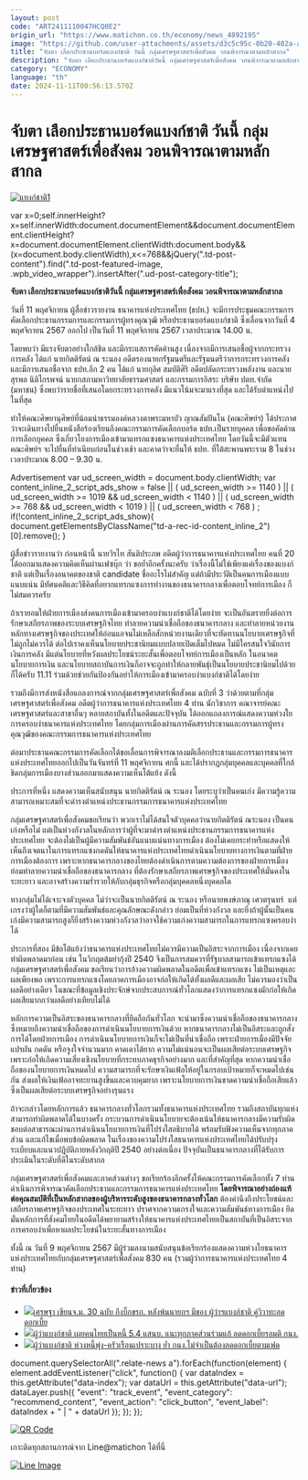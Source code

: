 ```yaml
---
layout: post
code: "ART2411110047HCQ0E2"
origin_url: "https://www.matichon.co.th/economy/news_4892195"
image: "https://github.com/user-attachments/assets/d3c5c95c-0b20-402a-a0d7-a579c18686d0"
title: "จับตา เลือกประธานบอร์ดแบงก์ชาติ วันนี้ กลุ่มเศรษฐศาสตร์เพื่อสังคม วอนพิจารณาตามหลักสากล"
description: "จับตา เลือกประธานบอร์ดแบงก์ชาติวันนี้ กลุ่มเศรษฐศาสตร์เพื่อสังคม วอนพิจารณาตามหลักสากล "
category: "ECONOMY"
language: "th"
date: 2024-11-11T00:56:13.570Z
---
```


# จับตา เลือกประธานบอร์ดแบงก์ชาติ วันนี้ กลุ่มเศรษฐศาสตร์เพื่อสังคม วอนพิจารณาตามหลักสากล

[![](https://www.matichon.co.th/wp-content/uploads/2024/11/แบงก์ชาติ1.jpg "แบงก์ชาติ1")](https://www.matichon.co.th/wp-content/uploads/2024/11/แบงก์ชาติ1.jpg)

var x=0;self.innerHeight?x=self.innerWidth:document.documentElement&&document.documentElement.clientHeight?x=document.documentElement.clientWidth:document.body&&(x=document.body.clientWidth),x<=768&&jQuery(".td-post-content").find(".td-post-featured-image, .wpb\_video\_wrapper").insertAfter(".ud-post-category-title");

**จับตา เลือกประธานบอร์ดแบงก์ชาติวันนี้ กลุ่มเศรษฐศาสตร์เพื่อสังคม วอนพิจารณาตามหลักสากล** 

วันที่ 11 พฤศจิกายน ผู้สื่อข่าวรายงาน ธนาคารแห่งประเทศไทย (ธปท.) จะมีการประชุมคณะกรรมการคัดเลือกประธานกรรมการและกรรมการผู้ทรงคุณวุฒิ หรือประธานบอร์ดแบงก์ชาติ ซึ่งเลื่อนจากวันที่ 4 พฤศจิกายน 2567 ออกไป เป็นวันที่ 11 พฤศจิกายน 2567 เวลาประมาณ 14.00 น.

โดยพบว่า มีแรงจับตาอย่างใกล้ชิด และมีกระแสการคัดค้านสูง เนื่องจากมีการเสนอชื่อผู้จากกระทรวงการคลัง ได้แก่ นายกิตติรัตน์ ณ ระนอง อดีตรองนายกรัฐมนตรีและรัฐมนตรีว่าการกระทรวงการคลัง และมีการเสนอชื่อจาก ธปท.อีก 2 คน ได้แก่ นายกุลิศ สมบัติศิริ อดีตปลัดกระทรวงพลังงาน และนายสุรพล นิติไกรพจน์ นายกสภามหาวิทยาลัยธรรมศาสตร์ และกรรมการอิสระ บริษัท ปตท.จำกัด (มหาชน) ซึ่งพบว่ารายชื่อที่เสนอโดยกระทรวงการคลัง มีแนวโน้มจะมาแรงที่สุด และได้รับตำแหน่งไปในที่สุด

ทำให้คณะศิษยานุศิษย์ที่น้อมนำธรรมองค์หลวงตาพระมหาบัว ญาณสัมปันโน (คณะศิษย์ฯ) ได้ประกาศว่าจะเดินทางไปยื่นหนังสือร้องเรียนถึงคณะกรรมการคัดเลือกบอร์ด ธปท.เป็นรายบุคคล เพื่อขอคัดค้านการเลือกบุคคล ซึ่งเกี่ยวโยงการเมืองเข้ามาแทรกแซงธนาคารแห่งประเทศไทย โดยวันนี้จะมีตัวแทนคณะศิษย์ฯ จะไปยื่นที่ทำเนียบก่อนในช่วงเช้า และคาดว่าจะยื่นให้ ธปท. ที่ใต้สะพานพระราม 8 ในช่วงเวลาประมาณ 8.00 – 9.30 น.

Advertisement var ud\_screen\_width = document.body.clientWidth; var content\_inline\_2\_script\_ads\_show = false || ( ud\_screen\_width >= 1140 ) || ( ud\_screen\_width >= 1019 && ud\_screen\_width < 1140 ) || ( ud\_screen\_width >= 768 && ud\_screen\_width < 1019 ) || ( ud\_screen\_width < 768 ) ; if(!content\_inline\_2\_script\_ads\_show){ document.getElementsByClassName("td-a-rec-id-content\_inline\_2")\[0\].remove(); }

ผู้สื่อข่าวรายงานว่า ก่อนหน้านี้ นายวิรไท สันติประภพ อดีตผู้ว่าการธนาคารแห่งประเทศไทย คนที่ 20 ได้ออกมาแสดงความคิดเห็นผ่านเฟซบุ๊ก ว่า ขอย้ำอีกครั้งนะครับ ว่าเรื่องนี้ไม่ใช่เพียงแค่เรื่องของแบงก์ชาติ แต่เป็นเรื่องอนาคตของชาติ candidate ชื่ออะไรไม่สำคัญ แต่ถ้ามีประวัติเป็นคนการเมืองแบบแนบแน่น มีทัศนคติและวิธีคิดที่อยากแทรกแซงการทำงานของธนาคารกลางเพื่อตอบโจทย์การเมือง ก็ไม่สมควรครับ

ถ้าเรายอมให้ฝ่ายการเมืองส่งคนการเมืองเข้ามาครอบงำแบงก์ชาติได้โดยง่าย จะเป็นอันตรายยิ่งต่อการรักษาเสถียรภาพของระบบเศรษฐกิจไทย ทำลายความน่าเชื่อถือของธนาคารกลาง และทำลายหน่วยงานหลักทางเศรษฐกิจของประเทศให้อ่อนแอจนไม่เหลือสักหน่วยงานเดียวที่จะทัดทานนโยบายเศรษฐกิจที่ไม่ถูกไม่ควรได้ ต่อไปเราคงเห็นนโยบายประชานิยมแบบปลายเปิดเต็มไปหมด ไม่มีใครสนใจวินัยการเงินการคลัง มีแต่นโยบายที่หวังผลประโยชน์ระยะสั้นเพื่อตอบโจทย์การเมืองเป็นหลัก ในอนาคตนโยบายการเงิน และนโยบายสถาบันการเงินก็อาจจะถูกทำให้กลายพันธุ์เป็นนโยบายประชานิยมไปด้วยก็ได้ครับ 11.11 ร่วมด้วยช่วยกันป้องกันอย่าให้การเมืองเข้ามาครอบงำแบงก์ชาติได้โดยง่าย

รวมถึงมีการส่งหนังสือแถลงการณ์จากกลุ่มเศรษฐศาสตร์เพื่อสังคม ฉบับที่ 3 ว่าด้วยตามที่กลุ่มเศรษฐศาสตร์เพื่อสังคม อดีตผู้ว่าการธนาคารแห่งประเทศไทย 4 ท่าน นักวิชาการ คณาจารย์คณะเศรษฐศาสตร์และสาขาอื่นๆ หลายสถาบันทั้งในอดีตและปัจจุบัน ได้ออกแถลงการณ์แสดงความห่วงใยการครอบงำธนาคารแห่งประเทศไทย โดยกลุ่มการเมืองผ่านการคัดสรรประธานและกรรมการผู้ทรงคุณวุฒิของคณะกรรมการธนาคารแห่งประเทศไทย

ต่อมาประธานคณะกรรมการคัดเลือกได้ขอเลื่อนการพิจารณาลงมติเลือกประธานและกรรมการธนาคารแห่งประเทศไทยออกไปเป็นวันจันทร์ที่ 11 พฤศจิกายน ศกนี้ และได้ปรากฏกลุ่มบุคคลและบุคคลที่ใกล้ชิดกลุ่มการเมืองบางส่วนออกมาแสดงความเห็นโต้แย้ง ดังนี้

ประการที่หนึ่ง แสดงความเห็นสนับสนุน นายกิตติรัตน์ ณ ระนอง โดยระบุว่าเป็นคนเก่ง มีความรู้ความสามารถเหมาะสมที่จะดำรงตำแหน่งประธานกรรมการธนาคารแห่งประเทศไทย

กลุ่มเศรษฐศาสตร์เพื่อสังคมขอเรียนว่า พวกเราไม่ได้สนใจตัวบุคคลว่านายกิตติรัตน์ ณระนอง เป็นคนเก่งหรือไม่ แต่เป็นห่วงกังวลในหลักการว่าผู้ที่จะมาดำรงตำแหน่งประธานกรรมการธนาคารแห่งประเทศไทย จะต้องไม่เป็นผู้มีความสัมพันธ์อันแนบแน่นทางการเมือง ต้องไม่เคยกระทำหรือแสดงให้เห็นถึงเจตนาในการแทรกแซงกดดันให้ธนาคารแห่งประเทศไทยดำเนินนโยบายทางการเงินตามที่ฝ่ายการเมืองต้องการ เพราะหากธนาคารกลางของไทยต้องดำเนินการตามความต้องการของฝ่ายการเมือง ย่อมทำลายความน่าเชื่อถือของธนาคารกลาง ที่ต้องรักษาเสถียรภาพเศรษฐกิจของประเทศให้มั่นคงในระยะยาว และอาจสร้างความร่ำรวยให้กับกลุ่มธุรกิจหรือกลุ่มบุคคลหนึ่งบุคคลใด

ทางกลุ่มไม่ได้เจาะจงตัวบุคคล ไม่ว่าจะเป็นนายกิตติรัตน์ ณ ระนอง หรือนายพงษ์ภาณุ เศวตรุนทร์  แต่เกรงว่าผู้ใดก็ตามที่มีความสัมพันธ์และคุณลักษณะดังกล่าว ย่อมเป็นที่ห่วงกังวล และยิ่งถ้าผู้นั้นเป็นคนเก่งมีความสามารถสูงก็ยิ่งสร้างความห่วงกังวลว่าอาจใช้ความเก่งความสามารถในการแทรกแซงครอบงำได้

ประการที่สอง มีข้อโต้แย้งว่าธนาคารแห่งประเทศไทยไม่ควรมีความเป็นอิสระจากการเมือง เนื่องจากเคยทำผิดพลาดมาก่อน เช่น ในวิกฤตต้มยำกุ้งปี 2540 จึงเป็นการสมควรที่รัฐบาลสามารถเข้าแทรกแซงได้  
กลุ่มเศรษฐศาสตร์เพื่อสังคม ขอเรียนว่าการอ้างความผิดพลาดในอดีตเพื่อเข้าแทรกแซง ไม่เป็นเหตุและผลเพียงพอ เพราะการแทรกแซงโดยภาคการเมืองอาจก่อให้เกิดได้ทั้งผลดีและผลเสีย ไม่ควรมองว่าเป็นผลดีอย่างเดียว ในขณะที่ข้อมูลเชิงประจักษ์จากประสบการณ์ทั่วโลกแสดงว่าการแทรกแซงมักก่อให้เกิดผลเสียมากกว่าผลดีอย่างเทียบไม่ได้

หลักการความเป็นอิสระของธนาคารกลางที่ยึดถือกันทั่วโลก จะนำมาซึ่งความน่าเชื่อถือของธนาคารกลาง ซึ่งหมายถึงความน่าเชื่อถือของการดำเนินนโยบายการเงินด้วย หากธนาคารกลางไม่เป็นอิสระและถูกสั่งการได้โดยฝ่ายการเมือง การดำเนินนโยบายการเงินก็จะไม่เป็นที่น่าเชื่อถือ เพราะฝ่ายการเมืองมีปัจจัยแปรผัน กดดัน หรือจูงใจจำนวนมาก คาดเดาได้ยาก ความไม่แน่นอนจะเป็นผลเสียต่อระบบเศรษฐกิจ เพราะก่อให้เกิดความเสี่ยงเชิงนโยบายที่กระทบภาคธุรกิจอย่างมาก และที่สำคัญที่สุด หากความน่าเชื่อถือของนโยบายการเงินหมดไป ความสามารถที่จะรักษาเงินเฟ้อให้อยู่ในกรอบเป้าหมายก็จะหมดไปเช่นกัน ส่งผลให้เงินเฟ้ออาจทะยานสูงขึ้นและควบคุมยาก เพราะนโยบายการเงินขาดความน่าเชื่อถือเสียแล้ว ซึ่งเป็นผลเสียต่อระบบเศรษฐกิจอย่างรุนแรง

ถ้าจะกล่าวโดยหลักการแล้ว ธนาคารกลางทั่วโลกรวมทั้งธนาคารแห่งประเทศไทย รวมถึงสถาบันทุกแห่งสามารถทำผิดพลาดได้ในบางครั้ง กระบวนการดำเนินนโยบายจะต้องเน้นให้ธนาคารกลางมีความรับผิดชอบต่อสาธารณะผ่านการดำเนินนโยบายการเงินที่โปร่งใสอธิบายได้ พร้อมรับฟังความเห็นจากทุกภาคส่วน และแก้ไขเมื่อพบข้อผิดพลาด ในเรื่องของความโปร่งใสธนาคารแห่งประเทศไทยได้ปรับปรุงระเบียบและแนวปฎิบัติภายหลังวิกฤติปี 2540 อย่างต่อเนื่อง ปัจจุบันเป็นธนาคารกลางที่ได้รับการประเมินในระดับที่ดีในระดับสากล

กลุ่มเศรษฐศาสตร์เพื่อสังคมและภาคส่วนต่างๆ ขอเรียกร้องอีกครั้งให้คณะกรรมการคัดเลือกทั้ง 7 ท่าน ดำเนินการพิจารณาคัดเลือกประธานและกรรมการธนาคารแห่งประเทศไทย **โดยพิจารณาอย่างถ่องแท้ต่อคุณสมบัติที่เป็นหลักสากลของผู้บริหารระดับสูงของธนาคารกลางทั่วโลก** ต้องคำนึงถึงประโยชน์และเสถียรภาพเศรษฐกิจของประเทศในระยะยาว ปราศจากความเกรงใจและความสัมพันธ์ทางการเมือง ยึดมั่นหลักการที่สังคมไทยในอดีตได้พยายามสร้างให้ธนาคารแห่งประเทศไทยเป็นสถาบันที่เป็นอิสระจากการครอบงำเพื่อหาผลประโยชน์ในระยะสั้นทางการเมือง

ทั้งนี้ ณ วันที่ 9 พฤศจิกายน 2567 มีผู้ร่วมลงนามสนับสนุนข้อเรียกร้องแสดงความห่วงใยธนาคารแห่งประเทศไทยกับกลุ่มเศรษฐศาสตร์เพื่อสังคม 830 คน (รวมผู้ว่าการธนาคารแห่งประเทศไทย 4 ท่าน)

#### ข่าวที่เกี่ยวข้อง

*   [![](https://www.matichon.co.th/wp-content/uploads/2024/10/463833070.jpg)เศรษฐา เขียนจ.ม. 30 ฉบับ ถึงบิ๊กขรก. หลังพ้นนายกฯ มีของ ผู้ว่าฯแบงก์ชาติ คู่วิวาทะลดดอกเบี้ย](https://www.matichon.co.th/politics/news_4854551)
*   [![](https://www.matichon.co.th/wp-content/uploads/2024/09/1-275.jpg)ผู้ว่าแบงก์ชาติ เผยคนไทยเป็นหนี้ 5.4 แสนบ. แนะทุกภาคส่วนร่วมแก้ ลดดอกเบี้ยรอมติ กนง.](https://www.matichon.co.th/economy/news_4803196)
*   [![](https://www.matichon.co.th/wp-content/uploads/2024/09/ธปท584.jpg)ผู้ว่าแบงก์ชาติ ห่วงหนี้พุ่ง-ครัวเรือนเปราะบาง ย้ำ กนง.ไม่จำเป็นต้องลดดอกเบี้ยตามเฟด](https://www.matichon.co.th/economy/news_4802345)

document.querySelectorAll(".relate-news a").forEach(function(element) { element.addEventListener("click", function() { var dataIndex = this.getAttribute("data-index"); var dataUrl = this.getAttribute("data-url"); dataLayer.push({ "event": "track\_event", "event\_category": "recommend\_content", "event\_action": "click\_button", "event\_label": dataIndex + " | " + dataUrl }); }); });

[![QR Code](https://www.matichon.co.th/wp-content/uploads/2023/07/wob1371z.jpg)](https://lin.ee/ht0nDxX)

เกาะติดทุกสถานการณ์จาก Line@matichon ได้ที่นี่

[![Line Image](https://www.matichon.co.th/wp-content/uploads/2023/07/th.png)](https://lin.ee/ht0nDxX)